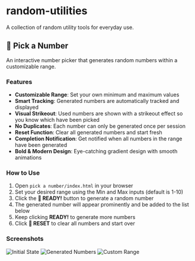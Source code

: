 # random-utilities

A collection of random utility tools for everyday use.

## 🎲 Pick a Number

An interactive number picker that generates random numbers within a customizable range.

### Features

- **Customizable Range**: Set your own minimum and maximum values
- **Smart Tracking**: Generated numbers are automatically tracked and displayed
- **Visual Strikeout**: Used numbers are shown with a strikeout effect so you know which have been picked
- **No Duplicates**: Each number can only be generated once per session
- **Reset Function**: Clear all generated numbers and start fresh
- **Completion Notification**: Get notified when all numbers in the range have been generated
- **Bold & Modern Design**: Eye-catching gradient design with smooth animations

### How to Use

1. Open `pick a number/index.html` in your browser
2. Set your desired range using the Min and Max inputs (default is 1-10)
3. Click the **🚀 READY!** button to generate a random number
4. The generated number will appear prominently and be added to the list below
5. Keep clicking **READY!** to generate more numbers
6. Click **🔄 RESET** to clear all numbers and start over

### Screenshots

![Initial State](https://github.com/user-attachments/assets/6caf65db-fc6b-4a5e-9708-fac4af6f95fc)
![Generated Numbers](https://github.com/user-attachments/assets/cd264a9b-0abe-4eec-8afd-d98e8c300a31)
![Custom Range](https://github.com/user-attachments/assets/594c0742-ec40-46f5-a7c1-31db11f4092d)